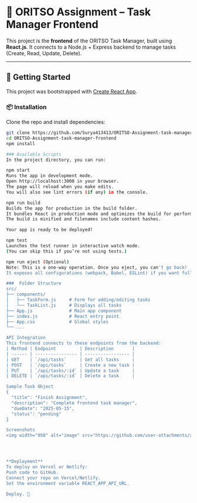 # 🧠 ORITSO Assignment – Task Manager Frontend

This project is the **frontend** of the ORITSO Task Manager, built using **React.js**. It connects to a Node.js + Express backend to manage tasks (Create, Read, Update, Delete).

---

## 🚀 Getting Started

This project was bootstrapped with [Create React App](https://github.com/facebook/create-react-app).

### 📦 Installation

Clone the repo and install dependencies:

```bash
git clone https://github.com/Surya413413/ORITSO-Assignment-task-manager-frontend.git
cd ORITSO-Assignment-task-manager-frontend
npm install

### Available Scripts
In the project directory, you can run:

npm start
Runs the app in development mode.
Open http://localhost:3000 in your browser.
The page will reload when you make edits.
You will also see lint errors (if any) in the console.

npm run build
Builds the app for production in the build folder.
It bundles React in production mode and optimizes the build for performance.
The build is minified and filenames include content hashes.

Your app is ready to be deployed!

npm test
Launches the test runner in interactive watch mode.
(You can skip this if you’re not using tests.)

npm run eject (Optional)
Note: This is a one-way operation. Once you eject, you can't go back!
It exposes all configurations (webpack, Babel, ESLint) if you want full control.

###  Folder Structure
src/
├── components/
│   ├── TaskForm.js     # Form for adding/editing tasks
│   └── TaskList.js     # Displays all tasks
├── App.js              # Main app component
├── index.js            # React entry point
├── App.css             # Global styles
└── ...

API Integration
This frontend connects to these endpoints from the backend:
| Method | Endpoint         | Description       |
| ------ | ---------------- | ----------------- |
| GET    | `/api/tasks`     | Get all tasks     |
| POST   | `/api/tasks`     | Create a new task |
| PUT    | `/api/tasks/:id` | Update a task     |
| DELETE | `/api/tasks/:id` | Delete a task     |

Sample Task Object
{
  "title": "Finish Assignment",
  "description": "Complete frontend task manager",
  "dueDate": "2025-05-15",
  "status": "pending"
}

Screenshots
<img width="958" alt="image" src="https://github.com/user-attachments/assets/6a98812c-6105-49e5-ad29-220b8ba71ece" />




**Deployment**
To deploy on Vercel or Netlify:
Push code to GitHub.
Connect your repo on Vercel/Netlify.
Set the environment variable REACT_APP_API_URL.

Deploy. 🎉

